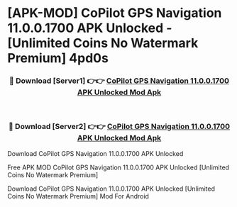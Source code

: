 # [APK-MOD] CoPilot GPS Navigation 11.0.0.1700 APK Unlocked - [Unlimited Coins No Watermark Premium] 4pd0s



<div align="center">
<h3>🔴 Download [Server1] 👉👉 <a href="https://momento.my/?title=CoPilot_GPS_Navigation_11.0.0.1700_APK_Unlocked">CoPilot GPS Navigation 11.0.0.1700 APK Unlocked Mod Apk</a></h3><br>

<h3>🔴 Download [Server2] 👉👉 <a href="https://momento.my/?title=CoPilot_GPS_Navigation_11.0.0.1700_APK_Unlocked">CoPilot GPS Navigation 11.0.0.1700 APK Unlocked Mod Apk</a></h3>
</div>



Download CoPilot GPS Navigation 11.0.0.1700 APK Unlocked 

Free APK MOD CoPilot GPS Navigation 11.0.0.1700 APK Unlocked [Unlimited Coins No Watermark Premium]

Download CoPilot GPS Navigation 11.0.0.1700 APK Unlocked [Unlimited Coins No Watermark Premium] Mod For Android
